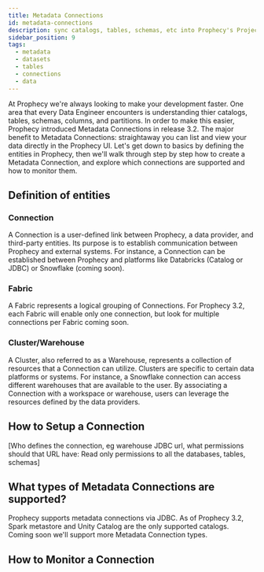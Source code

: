 ```yaml
---
title: Metadata Connections
id: metadata-connections
description: sync catalogs, tables, schemas, etc into Prophecy's Project viewer
sidebar_position: 9
tags:
  - metadata
  - datasets
  - tables
  - connections
  - data
---
```


At Prophecy we're always looking to make your development faster. One area that every Data Engineer encounters is understanding thier catalogs, tables, schemas, columns, and partitions. In order to make this easier, Prophecy introduced Metadata Connections in release 3.2. The major benefit to Metadata Connections: straightaway you can list and view your data directly in the Prophecy UI. Let's get down to basics by defining the entities in Prophecy, then we'll walk through step by step how to create a Metadata Connection, and explore which connections are supported and how to monitor them.

## Definition of entities

### Connection

A Connection is a user-defined link between Prophecy, a data provider, and third-party entities. Its purpose is to establish communication between Prophecy and external systems. For instance, a Connection can be established between Prophecy and platforms like Databricks (Catalog or JDBC) or Snowflake (coming soon).

### Fabric

A Fabric represents a logical grouping of Connections. For Prophecy 3.2, each Fabric will enable only one connection, but look for multiple connections per Fabric coming soon.

### Cluster/Warehouse

A Cluster, also referred to as a Warehouse, represents a collection of resources that a Connection can utilize. Clusters are specific to certain data platforms or systems. For instance, a Snowflake connection can access different warehouses that are available to the user. By associating a Connection with a workspace or warehouse, users can leverage the resources defined by the data providers.

## How to Setup a Connection

[Who defines the connection, eg warehouse JDBC url, what permissions should that URL have: Read only permissions to all the databases, tables, schemas]

## What types of Metadata Connections are supported?

Prophecy supports metadata connections via JDBC.
As of Prophecy 3.2, Spark metastore and Unity Catalog are the only supported catalogs.
Coming soon we'll support more Metadata Connection types.

## How to Monitor a Connection
